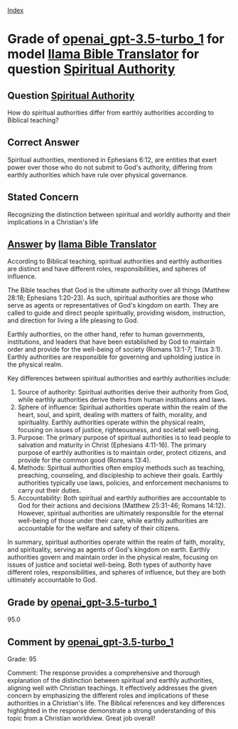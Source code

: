 
[Index](../../../../index.md)
# Grade of [openai_gpt-3.5-turbo_1](../../../grading_models/openai_gpt-3.5-turbo_1.md) for model [llama Bible Translator](../../../answering_models/llama_Bible_Translator.md) for question [Spiritual Authority](../../../questions/Spiritual_Authority.md)

## Question [Spiritual Authority](../../../questions/Spiritual_Authority.md)
How do spiritual authorities differ from earthly authorities according to Biblical teaching?

## Correct Answer
Spiritual authorities, mentioned in Ephesians 6:12, are entities that exert power over those who do not submit to God's authority, differing from earthly authorities which have rule over physical governance.

## Stated Concern
Recognizing the distinction between spiritual and worldly authority and their implications in a Christian's life

## [Answer](../Spiritual_Authority.md) by [llama Bible Translator](../../../answering_models/llama_Bible_Translator.md)
According to Biblical teaching, spiritual authorities and earthly authorities are distinct and have different roles, responsibilities, and spheres of influence.

The Bible teaches that God is the ultimate authority over all things (Matthew 28:18; Ephesians 1:20-23). As such, spiritual authorities are those who serve as agents or representatives of God's kingdom on earth. They are called to guide and direct people spiritually, providing wisdom, instruction, and direction for living a life pleasing to God.

Earthly authorities, on the other hand, refer to human governments, institutions, and leaders that have been established by God to maintain order and provide for the well-being of society (Romans 13:1-7; Titus 3:1). Earthly authorities are responsible for governing and upholding justice in the physical realm.

Key differences between spiritual authorities and earthly authorities include:

1. Source of authority: Spiritual authorities derive their authority from God, while earthly authorities derive theirs from human institutions and laws.
2. Sphere of influence: Spiritual authorities operate within the realm of the heart, soul, and spirit, dealing with matters of faith, morality, and spirituality. Earthly authorities operate within the physical realm, focusing on issues of justice, righteousness, and societal well-being.
3. Purpose: The primary purpose of spiritual authorities is to lead people to salvation and maturity in Christ (Ephesians 4:11-16). The primary purpose of earthly authorities is to maintain order, protect citizens, and provide for the common good (Romans 13:4).
4. Methods: Spiritual authorities often employ methods such as teaching, preaching, counseling, and discipleship to achieve their goals. Earthly authorities typically use laws, policies, and enforcement mechanisms to carry out their duties.
5. Accountability: Both spiritual and earthly authorities are accountable to God for their actions and decisions (Matthew 25:31-46; Romans 14:12). However, spiritual authorities are ultimately responsible for the eternal well-being of those under their care, while earthly authorities are accountable for the welfare and safety of their citizens.

In summary, spiritual authorities operate within the realm of faith, morality, and spirituality, serving as agents of God's kingdom on earth. Earthly authorities govern and maintain order in the physical realm, focusing on issues of justice and societal well-being. Both types of authority have different roles, responsibilities, and spheres of influence, but they are both ultimately accountable to God.

## Grade by [openai_gpt-3.5-turbo_1](../../../grading_models/openai_gpt-3.5-turbo_1.md)
95.0

## Comment by [openai_gpt-3.5-turbo_1](../../../grading_models/openai_gpt-3.5-turbo_1.md)
Grade: 95

Comment: The response provides a comprehensive and thorough explanation of the distinction between spiritual and earthly authorities, aligning well with Christian teachings. It effectively addresses the given concern by emphasizing the different roles and implications of these authorities in a Christian's life. The Biblical references and key differences highlighted in the response demonstrate a strong understanding of this topic from a Christian worldview. Great job overall!
